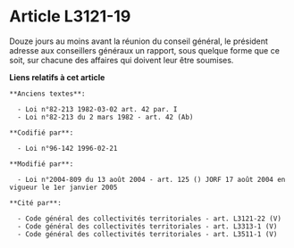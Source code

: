 # Article L3121-19

Douze jours au moins avant la réunion du conseil général, le président adresse aux conseillers généraux un rapport, sous
quelque forme que ce soit, sur chacune des affaires qui doivent leur être soumises.

**Liens relatifs à cet article**

	**Anciens textes**:

	  - Loi n°82-213 1982-03-02 art. 42 par. I
	  - Loi n°82-213 du 2 mars 1982 - art. 42 (Ab)

	**Codifié par**:

	  - Loi n°96-142 1996-02-21

	**Modifié par**:

	  - Loi n°2004-809 du 13 août 2004 - art. 125 () JORF 17 août 2004 en vigueur le 1er janvier 2005

	**Cité par**:

	  - Code général des collectivités territoriales - art. L3121-22 (V)
	  - Code général des collectivités territoriales - art. L3313-1 (V)
	  - Code général des collectivités territoriales - art. L3511-1 (V)
